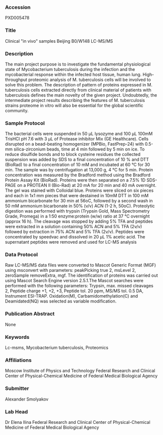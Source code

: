 ### Accession
PXD005478

### Title
Clinical "in vivo" samples Beijing B0/W148 LC-MS/MS

### Description
The main project purpose is to investigate the fundamental physiological state of Mycobacterium tuberculosis during the infection and the mycobacterial response within the infected host tissue, human lung. High-throughput proteomic analysis of M. tuberculosis cells will be involved to solve this problem. The description of pattern of proteins expressed in M. tuberculosis cells extracted directly from clinical material of patients with tuberculosis defines the main novelty of the given project. Undoubtedly, the intermediate project results describing the features of M. tuberculosis strains proteome in vitro will also be essential for the global scientific community.

### Sample Protocol
The bacterial cells were suspended in 50 μL lysozyme and 100 μL 100mМ TrisHСl pH 7.6 with 3 µL of Protease inhibitor Mix (GE Healthcare).  Cells disrupted on a bead-beating homogenizer (MPBio, FastPrep-24) with 0.5-mm silica-zirconium beads, time at 4 min followed by 5 min on ice. To reduce disulfide bonds and to block cysteine residues the collected suspension was added by SDS to a final concentration of 10 % and DTT (BioRad) to a final concentration of 10 mM and incubated at 60 °C for 30 min.  The sample was by centrifugation at 13,000 g, 4 °С for 5 min. Protein concentration was measured by the Bradford method using the Bradford Protein Assay Kit (BioRad). Proteins were then separated on a 7.5% 1D SDS-PAGE on a PROTEAN II (Bio-Rad) at 20 mA for 20 min and 40 mA overnight. The gel was stained with Colloidal blue. Proteins were sliced on six pieces and each in 1x1 mm pieces that were destained in 10mM DTT in 100 mM ammonium bicarbonate for 30 min at 56oC, followed by a second wash in 50 mM ammonium bicarbonate in 50% (v/v) ACN (1-2 h, 50oC). Proteolytic digestion was performed with trypsin (Trypsin Gold, Mass Spectrometry Grade, Promega) in a 1:50 enzyme:protein (w/w) ratio at 37 °C overnight (approx 16 h). The cleavage was stopped by adding 5% TFA and peptides were extracted in a solution containing 50% ACN and 5% TFA (2v/v) followed by extraction in 75% ACN and 5% TFA (2v/v). Peptides were concentrated by speedvac and dissolved in 20 μL 1% acetic acid. The supernatant peptides were removed and used for LC-MS analysis

### Data Protocol
Raw LC-MS/MS data files were converted to Mascot Generic Format (MGF) using msconvert with parameters: peakPicking true 2, msLevel 2, zeroSample removeExtra, mgf. The identification of proteins was carried out using Mascot Search Engine version 2.5.1.The Mascot searches were performed with the following parameters: Trypsin, max. missed cleavages 2, Peptide charge +1, +2, +3, Peptide tol. 20 ppm, MS/MS tol. 0.5 DA, Instrument ESI-TRAP. Oxidation(M), Carbamidomethylation(C) and Deamidated(NQ) was selected as variable modification.

### Publication Abstract
None

### Keywords
Lc-msms, Mycobacterium tuberculosis, Proteomics

### Affiliations
Moscow Institute of Physics and Technology
Federal Research and Clinical Center of Physical-Chemical Medicine of Federal Medical Biological Agency

### Submitter
Alexander Smolyakov

### Lab Head
Dr Elena Ilina
Federal Research and Clinical Center of Physical-Chemical Medicine of Federal Medical Biological Agency


